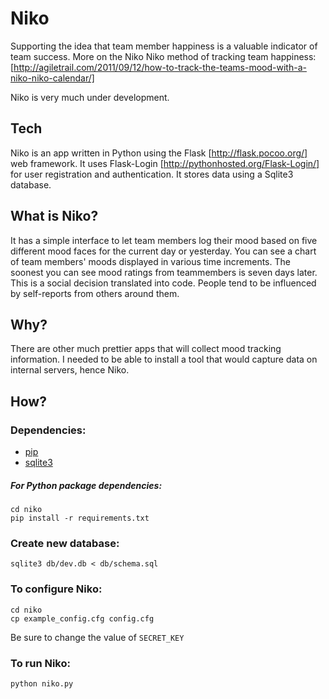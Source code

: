 # Niko

Supporting the idea that team member happiness is a valuable indicator of team success. More on the Niko Niko method of tracking team happiness: [http://agiletrail.com/2011/09/12/how-to-track-the-teams-mood-with-a-niko-niko-calendar/]

Niko is very much under development.

## Tech
Niko is an app written in Python using the Flask [http://flask.pocoo.org/] web framework. It uses Flask-Login [http://pythonhosted.org/Flask-Login/] for user registration and authentication. It stores data using a Sqlite3 database.

## What is Niko?
It has a simple interface to let team members log their mood based on five different mood faces for the current day or yesterday. You can see a chart of team members' moods displayed in various time increments. The soonest you can see mood ratings from teammembers is seven days later. This is a social decision translated into code. People tend to be influenced by self-reports from others around them.

## Why?
There are other much prettier apps that will collect mood tracking information. I needed to be able to install a tool that would capture data on internal servers, hence Niko.

## How?
### Dependencies:
- [pip](https://pypi.python.org/pypi/pip)
- [sqlite3](http://www.sqlite.org/)

##### For Python package dependencies:
```
cd niko
pip install -r requirements.txt
```

### Create new database:
```
sqlite3 db/dev.db < db/schema.sql
```

### To configure Niko:
```
cd niko
cp example_config.cfg config.cfg
```
Be sure to change the value of ```SECRET_KEY```

### To run Niko:
```
python niko.py
```
